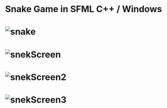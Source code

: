 Snake Game in SFML C++ / Windows
===========================================================================================================================
![snake](https://github.com/SeprAYY/SnakeSFML/assets/67057718/8fcb118a-1c07-4611-a820-c380c254c2da)
===========================================================================================================================
![snekScreen](https://github.com/SeprAYY/SnakeSFML/assets/67057718/92dce866-03f1-44aa-84d7-dcf779648059)
===========================================================================================================================
![snekScreen2](https://github.com/SeprAYY/SnakeSFML/assets/67057718/725916e4-1bba-4872-87fb-e8674f7e8511)
===========================================================================================================================
![snekScreen3](https://github.com/SeprAYY/SnakeSFML/assets/67057718/15e5f557-b22e-4ceb-be67-72d1d54984a8)
===========================================================================================================================
